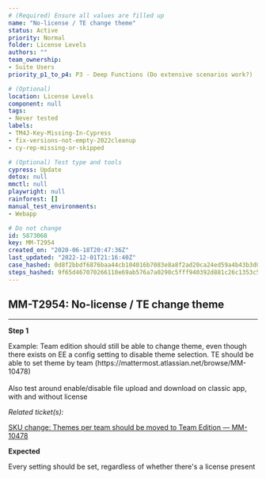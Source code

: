 ```yaml
---
# (Required) Ensure all values are filled up
name: "No-license / TE change theme"
status: Active
priority: Normal
folder: License Levels
authors: ""
team_ownership: 
- Suite Users
priority_p1_to_p4: P3 - Deep Functions (Do extensive scenarios work?)

# (Optional)
location: License Levels
component: null
tags: 
- Never tested
labels: 
- TM4J-Key-Missing-In-Cypress
- fix-versions-not-empty-2022cleanup
- cy-rep-missing-or-skipped

# (Optional) Test type and tools
cypress: Update
detox: null
mmctl: null
playwright: null
rainforest: []
manual_test_environments: 
- Webapp

# Do not change
id: 5873068
key: MM-T2954
created_on: "2020-06-18T20:47:36Z"
last_updated: "2022-12-01T21:16:40Z"
case_hashed: 0d8f2bbdf6876baa44cb104016b7083e8a8f2ad20ca24ed59a4b43b3d01d547d8f4510257dd15f6a699db7abcd11c112
steps_hashed: 9f65d467070266110e69ab576a7a0290c5fff940392d881c26c1353c5cb8de878e059ddde84b4b786470ec883a782ccc
---
```


<!-- (Auto-generated) Based on frontmatter's "key" and "name" -->

## MM-T2954: No-license / TE change theme

---

**Step 1**

Example: Team edition should still be able to change theme, even though there exists on EE a config setting to disable theme selection. TE should be able to set theme by team (https\://mattermost.atlassian.net/browse/MM-10478)\
\
Also test around enable/disable file upload and download on classic app, with and without license

_Related ticket(s):_

[SKU change: Themes per team should be moved to Team Edition — MM-10478](https://mattermost.atlassian.net/browse/MM-10478)

**Expected**

Every setting should be set, regardless of whether there's a license present
